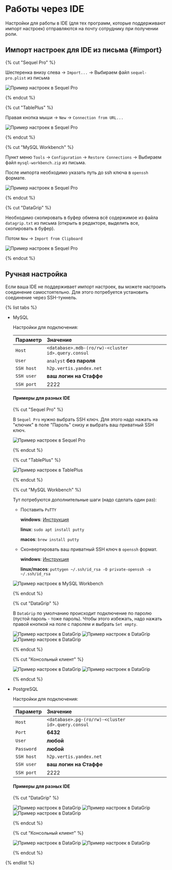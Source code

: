 # Работы через IDE

Настройки для работы в IDE (для тех программ, которые поддерживают импорт настроек) отправляются на почту сотруднику при получении роли.

## Импорт настроек для IDE из письма {#import}

{% cut "Sequel Pro" %}

Шестеренка внизу слева -> `Import...` -> Выбираем файл `sequel-pro.plist` из письма

![Пример настроек в Sequel Pro](_assets/ide/sequel-pro.png)

{% endcut %}

{% cut "TablePlus" %}

Правая кнопка мыши -> `New` -> `Connection from URL...`

![Пример настроек в Sequel Pro](_assets/ide/tableplus.png)

{% endcut %}

{% cut "MySQL Workbench" %}

Пункт меню `Tools` -> `Configuration` -> `Restore Connections` -> Выбираем файл `mysql-workbench.zip` из письма.

После импорта необходимо указать путь до ssh ключа в `openssh` формате.

![Пример настроек в Sequel Pro](_assets/ide/mysql-workbench.png)

{% endcut %}

{% cut "DataGrip" %}

Необходимо скопировать в буфер обмена всё содержимое из файла `datagrip.txt` из письма (открыть в редакторе, выделить все, скопировать в буфер).

Потом `New` -> `Import from Clipboard`

![Пример настроек в Sequel Pro](_assets/ide/datagrip.png)

{% endcut %}

## Ручная настройка
Если ваша IDE не поддерживает импорт настроек, вы можете настроить соединение самостоятельно.
Для этого потребуется установить соединение через SSH-туннель.

{% list tabs %}

- MySQL

  Настройки для подключения:

  Параметр | Значение
    :--- | :---
  `Host` | `<database>.mdb-(ro/rw)-<cluster id>.query.consul`
  `User` | `analyst` **без пароля**
  `SSH host` | `h2p.vertis.yandex.net`
  `SSH user` | **ваш логин на Стаффе**
  `SSH port` | 2222

  #### Примеры для разных IDE
  {% cut "Sequel Pro" %}

  В `Sequel Pro` нужно выбрать SSH ключ.
  Для этого надо нажать на "ключик" в поле "Пароль" снизу и выбрать ваш приватный SSH ключ.

  ![Пример настроек в Sequel Pro](_assets/mysql/sequel-pro-settings.png)

  {% endcut %}

  {% cut "TablePlus" %}

  ![Пример настроек в TablePlus](_assets/mysql/tableplus-settings.png)

  {% endcut %}

  {% cut "MySQL Workbench" %}

  Тут потребуются дополнительные шаги (надо сделать один раз):

    * Поставить `PuTTY`

      **windows**: [Инструкция](https://wiki.yandex-team.ru/security/ssh/windows/#generate-key-pair)

      **linux**: `sudo apt install putty`

      **macos**: `brew install putty`

    * Сконвертировать ваш приватный SSH ключ в `openssh` формат.

      **windows**: [Инструкция](https://wiki.yandex-team.ru/security/ssh/windows/#generate-key-pair)

      **linux/macos**: `puttygen ~/.ssh/id_rsa -O private-openssh -o ~/.ssh/id_rsa `

  ![Пример настроек в MySQL Workbench](_assets/mysql/mysql-workbench-settings.png)

  {% endcut %}

  {% cut "DataGrip" %}

  В `DataGrip` по умолчанию происходит подключение по паролю (пустой пароль - тоже пароль).
  Чтобы этого избежать, надо нажать правой кнопкой на поле с паролем и выбрать `Set empty`.

  ![Пример настроек в DataGrip](_assets/mysql/datagrip-settings.png)
  ![Пример настроек в DataGrip](_assets/mysql/datagrip-settings-2.png)
  ![Пример настроек в DataGrip](_assets/mysql/datagrip-settings-3.png)

  {% endcut %}

  {% cut "Консольный клиент" %}

  ![Пример настроек в DataGrip](_assets/mysql/console-settings.png)
  ![Пример настроек в DataGrip](_assets/mysql/console-settings-2.png)

  {% endcut %}

- PostgreSQL

  Настройки для подключения:

  Параметр | Значение
    :--- | :---
  `Host` | `<database>.pg-(ro/rw)-<cluster id>.query.consul`
  `Port` | **6432**
  `User` | **любой**
  `Password` | **любой**
  `SSH host` | `h2p.vertis.yandex.net`
  `SSH user` | **ваш логин на Стаффе**
  `SSH port` | 2222

  #### Примеры для разных IDE

  {% cut "DataGrip" %}

  ![Пример настроек в DataGrip](_assets/pg/datagrip-settings.png)
  ![Пример настроек в DataGrip](_assets/pg/datagrip-settings-2.png)
  ![Пример настроек в DataGrip](_assets/pg/datagrip-settings-3.png)

  {% endcut %}

  {% cut "Консольный клиент" %}

  ![Пример настроек в DataGrip](_assets/pg/console-settings.png)
  ![Пример настроек в DataGrip](_assets/pg/console-settings-2.png)

  {% endcut %}

{% endlist %}

